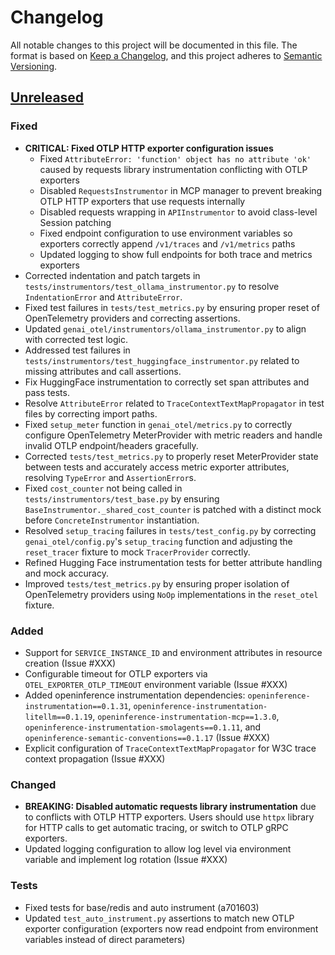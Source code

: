 # Changelog

All notable changes to this project will be documented in this file.
The format is based on [Keep a Changelog](https://keepachangelog.com/en/1.0.0/),
and this project adheres to [Semantic Versioning](https://semver.org/spec/v2.0.0.html).

## [Unreleased]

### Fixed

- **CRITICAL: Fixed OTLP HTTP exporter configuration issues**
  - Fixed `AttributeError: 'function' object has no attribute 'ok'` caused by requests library instrumentation conflicting with OTLP exporters
  - Disabled `RequestsInstrumentor` in MCP manager to prevent breaking OTLP HTTP exporters that use requests internally
  - Disabled requests wrapping in `APIInstrumentor` to avoid class-level Session patching
  - Fixed endpoint configuration to use environment variables so exporters correctly append `/v1/traces` and `/v1/metrics` paths
  - Updated logging to show full endpoints for both trace and metrics exporters
- Corrected indentation and patch targets in `tests/instrumentors/test_ollama_instrumentor.py` to resolve `IndentationError` and `AttributeError`.
- Fixed test failures in `tests/test_metrics.py` by ensuring proper reset of OpenTelemetry providers and correcting assertions.
- Updated `genai_otel/instrumentors/ollama_instrumentor.py` to align with corrected test logic.
- Addressed test failures in `tests/instrumentors/test_huggingface_instrumentor.py` related to missing attributes and call assertions.
- Fix HuggingFace instrumentation to correctly set span attributes and pass tests.
- Resolve `AttributeError` related to `TraceContextTextMapPropagator` in test files by correcting import paths.
- Fixed `setup_meter` function in `genai_otel/metrics.py` to correctly configure OpenTelemetry MeterProvider with metric readers and handle invalid OTLP endpoint/headers gracefully.
- Corrected `tests/test_metrics.py` to properly reset MeterProvider state between tests and accurately access metric exporter attributes, resolving `TypeError` and `AssertionError`s.
- Fixed `cost_counter` not being called in `tests/instrumentors/test_base.py` by ensuring `BaseInstrumentor._shared_cost_counter` is patched with a distinct mock before `ConcreteInstrumentor` instantiation.
- Resolved `setup_tracing` failures in `tests/test_config.py` by correcting `genai_otel/config.py`'s `setup_tracing` function and adjusting the `reset_tracer` fixture to mock `TracerProvider` correctly.
- Refined Hugging Face instrumentation tests for better attribute handling and mock accuracy.
- Improved `tests/test_metrics.py` by ensuring proper isolation of OpenTelemetry providers using `NoOp` implementations in the `reset_otel` fixture.

### Added

- Support for `SERVICE_INSTANCE_ID` and environment attributes in resource creation (Issue #XXX)
- Configurable timeout for OTLP exporters via `OTEL_EXPORTER_OTLP_TIMEOUT` environment variable (Issue #XXX)
- Added openinference instrumentation dependencies: `openinference-instrumentation==0.1.31`, `openinference-instrumentation-litellm==0.1.19`, `openinference-instrumentation-mcp==1.3.0`, `openinference-instrumentation-smolagents==0.1.11`, and `openinference-semantic-conventions==0.1.17` (Issue #XXX)
- Explicit configuration of `TraceContextTextMapPropagator` for W3C trace context propagation (Issue #XXX)

### Changed

- **BREAKING: Disabled automatic requests library instrumentation** due to conflicts with OTLP HTTP exporters. Users should use `httpx` library for HTTP calls to get automatic tracing, or switch to OTLP gRPC exporters.
- Updated logging configuration to allow log level via environment variable and implement log rotation (Issue #XXX)

### Tests

- Fixed tests for base/redis and auto instrument (a701603)
- Updated `test_auto_instrument.py` assertions to match new OTLP exporter configuration (exporters now read endpoint from environment variables instead of direct parameters)

[Unreleased]: https://github.com/Mandark-droid/genai_otel_instrument/compare/v0.1.0...HEAD
[0.1.0]: https://github.com/Mandark-droid/genai_otel_instrument/releases/tag/v0.1.0
